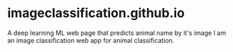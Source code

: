 # imageclassification.github.io
A deep learning ML web page that predicts animal name by it's image
I am an image classification web app for animal classification.
